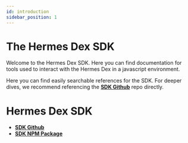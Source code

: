 ```yaml
---
id: introduction
sidebar_position: 1
---
```


# The Hermes Dex SDK

Welcome to the Hermes Dex SDK. Here you can find documentation for tools used to interact with the Hermes Dex in a javascript environment.

Here you can find easily searchable references for the SDK. For deeper dives, we recommend referencing the [**SDK Github**](https://github.com/Hermes-defi/hermes-sdk) repo directly.

# Hermes Dex SDK

- [**SDK Github**](https://github.com/Hermes-defi/hermes-sdk)
  <!-- - [**SDK Core Github**](https://github.com/Uniswap/uniswap-sdk-core) -->
- [**SDK NPM Package**](https://www.npmjs.com/package/@hermesdefiofficial/sdk)
